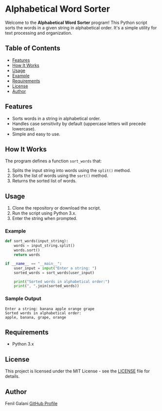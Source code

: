 # Alphabetical Word Sorter

Welcome to the **Alphabetical Word Sorter** program! This Python script sorts the words in a given string in alphabetical order. It's a simple utility for text processing and organization.

## Table of Contents

- [Features](#features)
- [How It Works](#how-it-works)
- [Usage](#usage)
- [Example](#example)
- [Requirements](#requirements)
- [License](#license)
- [Author](#author)

## Features

- Sorts words in a string in alphabetical order.
- Handles case sensitivity by default (uppercase letters will precede lowercase).
- Simple and easy to use.

## How It Works

The program defines a function `sort_words` that:
1. Splits the input string into words using the `split()` method.
2. Sorts the list of words using the `sort()` method.
3. Returns the sorted list of words.

## Usage

1. Clone the repository or download the script.
2. Run the script using Python 3.x.
3. Enter the string when prompted.

### Example

```python
def sort_words(input_string):
    words = input_string.split()
    words.sort()
    return words

if __name__ == "__main__":
    user_input = input("Enter a string: ")
    sorted_words = sort_words(user_input)

    print("Sorted words in alphabetical order:")
    print(", ".join(sorted_words))
```

### Sample Output

```
Enter a string: banana apple orange grape
Sorted words in alphabetical order:
apple, banana, grape, orange
```

## Requirements

- Python 3.x

## License

This project is licensed under the MIT License - see the [LICENSE](LICENSE) file for details.

## Author

Fenil Galani
[GitHub Profile](https://github.com/FenilGalani07/Cryptography-Network-Security_2.git)

